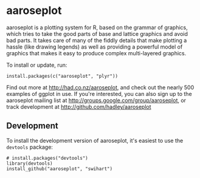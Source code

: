# aaroseplot

aaroseplot is a plotting system for R, based on the grammar of graphics,
which tries to take the good parts of base and lattice graphics and
avoid bad parts. It takes care of many of the fiddly details
that make plotting a hassle (like drawing legends) as well as
providing a powerful model of graphics that makes it easy to produce
complex multi-layered graphics.

To install or update, run:

    install.packages(c("aaroseplot", "plyr"))

Find out more at http://had.co.nz/aaroseplot, and check out the nearly 500
examples of ggplot in use.  If you're interested, you can also sign up to 
the aaroseplot mailing list at http://groups.google.com/group/aaroseplot, or track
development at http://github.com/hadley/aaroseplot

## Development

To install the development version of aaroseplot, it's easiest to use the `devtools` package:

    # install.packages("devtools")
    library(devtools)
    install_github("aaroseplot", "swihart")